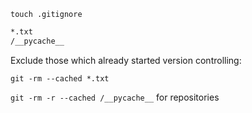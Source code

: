 `touch .gitignore`



```txt
*.txt
/__pycache__
```



Exclude those which already started version controlling:

`git -rm --cached *.txt`

`git -rm -r --cached /__pycache__` for repositories